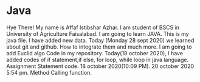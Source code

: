 # Java
Hye There! My name is Affaf Istibshar Azhar. I am student of BSCS in University of Agriculture Faisalabad.
I am going to learn JAVA. 
This is my java file. I have added new data.
Today (Monday 28 sept 2020) we learned about git and github. How to integrate them and much more.
I am going to add Euclid algo Code in my repository.
Today(18 october 2020), I have added codes of if statement,if else, for loop, while loop in java language. 
Assignment Statement code. 18 october 2020(10:09 PM).
20 october 2020 5:54 pm. Method Calling function.
